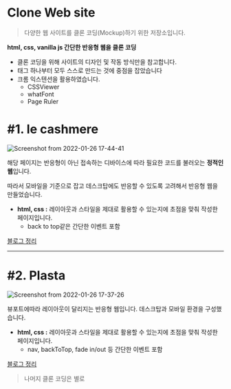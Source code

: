 # Clone Web site

> 다양한 웹 사이트를 클론 코딩(Mockup)하기 위한 저장소입니다.

**html, css, vanilla js 간단한 반응형 웹을 클론 코딩**
- 클론 코딩을 위해 사이트의 디자인 및 작동 방식만을 참고합니다.
- 태그 하나부터 모두 스스로 만드는 것에 중점을 잡았습니다
- 크롬 익스텐션을 활용하였습니다.
  - CSSViewer
  - whatFont
  - Page Ruler

# #1. le cashmere

![Screenshot from 2022-01-26 17-44-41](https://user-images.githubusercontent.com/92058864/151131010-f53ef9ec-da42-4fda-afa6-e8ae5b4a0304.png)

해당 페이지는 반응형이 아닌 접속하는 디바이스에 따라 필요한 코드를 불러오는 **정적인 웹**입니다.

따라서 모바일을 기준으로 잡고 데스크탑에도 반응할 수 있도록 고려해서 반응형 웹을 만들었습니다.

- **html, css :** 레이아웃과 스타일을 제대로 활용할 수 있는지에 초점을 맞춰 작성한 페이지입니다.
  - back to top같은 간단한 이벤트 포함

[블로그 정리](https://velog.io/@duboo/%ED%81%B4%EB%A1%A0-%EC%BD%94%EB%94%A9-1.-html-css)

---

# #2. Plasta

![Screenshot from 2022-01-26 17-37-26](https://user-images.githubusercontent.com/92058864/151130419-d0f65f87-09bb-40e3-8177-3a54a8790576.png)

뷰포트에따라 레이아웃이 달리지는 반응형 웹입니다. 데스크탑과 모바일 환경을 구성했습니다.

- **html, css :** 레이아웃과 스타일을 제대로 활용할 수 있는지에 초점을 맞춰 작성한 페이지입니다.
  - nav, backToTop, fade in/out 등 간단한 이벤트 포함

[블로그 정리](https://velog.io/@duboo/%ED%81%B4%EB%A1%A0-%EC%BD%94%EB%94%A9-2)

>나머지 클론 코딩은 별로 
